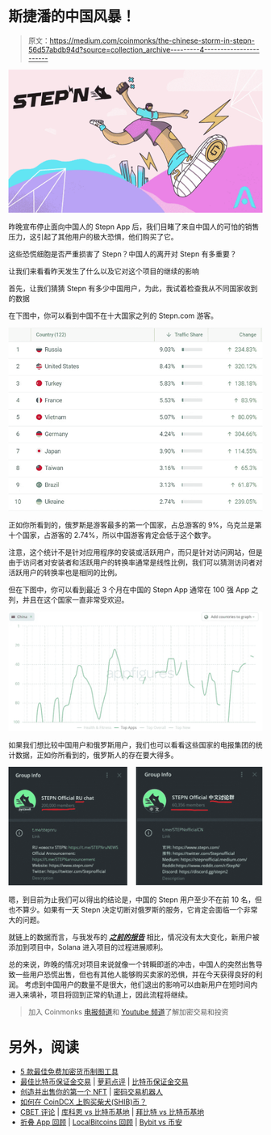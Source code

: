 # 斯捷潘的中国风暴！

> 原文：<https://medium.com/coinmonks/the-chinese-storm-in-stepn-56d57abdb94d?source=collection_archive---------4----------------------->

![](img/d50b27d5b595050ad7a7f3ad3195dfb1.png)

昨晚宣布停止面向中国人的 Stepn App 后，我们目睹了来自中国人的可怕的销售压力，这引起了其他用户的极大恐惧，他们购买了它。

这些恐慌细胞是否严重损害了 Stepn？中国人的离开对 Stepn 有多重要？

让我们来看看昨天发生了什么以及它对这个项目的继续的影响

首先，让我们猜猜 Stepn 有多少中国用户，为此，我试着检查我从不同国家收到的数据

在下图中，你可以看到中国不在十大国家之列的 Stepn.com 游客。

![](img/371196e3b47d55297403ac7daed669fd.png)

正如你所看到的，俄罗斯是游客最多的第一个国家，占总游客的 9%，乌克兰是第十个国家，占游客的 2.74%，所以中国游客肯定会低于这个数字。

注意，这个统计不是针对应用程序的安装或活跃用户，而只是针对访问网站，但是由于访问者对安装者和活跃用户的转换率通常是线性比例，我们可以猜测访问者对活跃用户的转换率也是相同的比例。

但在下图中，你可以看到最近 3 个月在中国的 Stepn App 通常在 100 强 App 之列，并且在这个国家一直非常受欢迎。

![](img/c859d2d56bd415d5f97410f594ed7431.png)

如果我们想比较中国用户和俄罗斯用户，我们也可以看看这些国家的电报集团的统计数据，正如你所看到的，俄罗斯人的存在要大得多。

![](img/0d339b1e2ecce9681beefbb39617d6db.png)

嗯，到目前为止我们可以得出的结论是，中国的 Stepn 用户至少不在前 10 名，但也不算少。如果有一天 Stepn 决定切断对俄罗斯的服务，它肯定会面临一个非常大的问题。

就链上的数据而言，与我发布的 [***之前的报告***](/coinmonks/can-investing-in-stepn-be-profitable-now-d3ae0af51c32) 相比，情况没有太大变化，新用户被添加到项目中，Solana 进入项目的过程进展顺利。

总的来说，昨晚的情况对项目来说就像一个转瞬即逝的冲击，中国人的突然出售导致一些用户恐慌出售，但也有其他人能够购买卖家的恐惧，并在今天获得良好的利润。
考虑到中国用户的数量不是很大，他们退出的影响可以由新用户在短时间内进入来填补，项目将回到正常的轨道上，因此流程将继续。

> 加入 Coinmonks [电报频道](https://t.me/coincodecap)和 [Youtube 频道](https://www.youtube.com/c/coinmonks/videos)了解加密交易和投资

# 另外，阅读

*   [5 款最佳免费加密货币制图工具](https://coincodecap.com/crypto-charting-tools)
*   [最佳比特币保证金交易](/coinmonks/bitcoin-margin-trading-exchange-bcbfcbf7b8e3) | [萝莉点评](/coinmonks/lolli-review-e6ddc7895ad8) | [比特币保证金交易](https://coincodecap.com/bityard-margin-trading)
*   [创造并出售你的第一个 NFT](https://coincodecap.com/create-nft) | [密码交易机器人](https://coincodecap.com/best-crypto-trading-bots)
*   [如何在 CoinDCX 上购买柴犬(SHIB)币？](https://coincodecap.com/buy-shiba-coindcx)
*   [CBET 评论](https://coincodecap.com/cbet-casino-review) | [库科恩 vs 比特币基地](https://coincodecap.com/kucoin-vs-coinbase) | [拜比特 vs 比特币基地](https://coincodecap.com/bybit-vs-coinbase)
*   [折叠 App 回顾](https://coincodecap.com/fold-app-review) | [LocalBitcoins 回顾](/coinmonks/localbitcoins-review-6cc001c6ed56) | [Bybit vs 币安](https://coincodecap.com/bybit-binance-moonxbt)